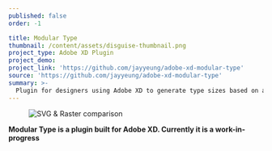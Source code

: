 ```yaml
---
published: false
order: -1

title: Modular Type
thumbnail: /content/assets/disguise-thumbnail.png
project_type: Adobe XD Plugin
project_demo: 
project_link: 'https://github.com/jayyeung/adobe-xd-modular-type' 
source: 'https://github.com/jayyeung/adobe-xd-modular-type'
summary: >-
  Plugin for designers using Adobe XD to generate type sizes based on a modular scale.
---
```

<figure>
  <img src='/content/assets/fluffy-zoomed.png' alt='SVG & Raster comparison'/>
</figure>

**Modular Type is a plugin built for Adobe XD. Currently it is a work-in-progress** 

